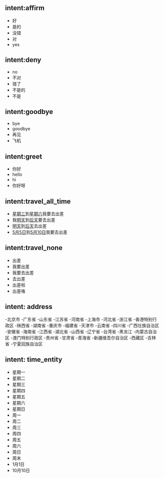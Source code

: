 ## intent:affirm
- 好
- 是的
- 没错
- 对
- yes

## intent:deny
- no
- 不对
- 错了
- 不是的
- 不是

## intent:goodbye
- bye
- goodbye
- 再见
- 飞机

## intent:greet
- 你好
- hello
- hi
- 你好呀

## intent:travel_all_time
- [星期三](start_time)到[星期六](end_time)我要去出差
- 我[明天](start_time)到[后天](end_time)要去出差
- [明天](start_time)到[后天](end_time)去出差
- [5月5日](start_time)到[5月10日](end_time)我要去出差


## intent:travel_none
- 出差
- 我要出差
- 我要去出差
- 去出差
- 出差啦
- 出差咯
## intent: address
-北京市
-广东省
-山东省
-江苏省
-河南省
-上海市
-河北省
-浙江省
-香港特别行政区
-陕西省
-湖南省
-重庆市
-福建省
-天津市
-云南省
-四川省
-广西壮族自治区
-安徽省
-海南省
-江西省
-湖北省
-山西省
-辽宁省
-台湾省
-黑龙江
-内蒙古自治区
-澳门特别行政区
-贵州省
-甘肃省
-青海省
-新疆维吾尔自治区
-西藏区
-吉林省
-宁夏回族自治区
## intent: time_entity
- 星期一
- 星期二
- 星期三
- 星期四
- 星期五
- 星期六
- 星期日
- 周一
- 周二
- 周三
- 周四
- 周五
- 周六
- 周日
- 周末
- 1月1日
- 10月10日

